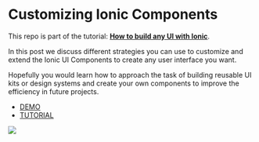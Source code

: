 # Customizing Ionic Components

This repo is part of the tutorial: [**How to build any UI with Ionic**](https://ionicthemes.com/tutorials/how-to-build-any-ui-with-ionic).

In this post we discuss different strategies you can use to customize and extend the Ionic UI Components to create any user interface you want.

Hopefully you would learn how to approach the task of building reusable UI kits or design systems and create your own components to improve the efficiency in future projects.

- [DEMO](https://ioniconf-2021.web.app/) 
- [TUTORIAL](https://ionicthemes.com/tutorials/how-to-build-any-ui-with-ionic) 

![](https://static.ionicthemes.com/freebies/customizing-ionic-components-freebie.png)
